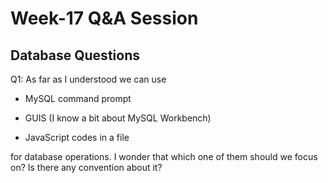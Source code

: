 # Week-17 Q&A Session

## Database Questions

Q1: As far as I understood we can use 

- MySQL command prompt

- GUIS (I know a bit about MySQL Workbench)

- JavaScript codes in a file

for database operations. I wonder that which one of them should we focus on? Is there any convention about it?
